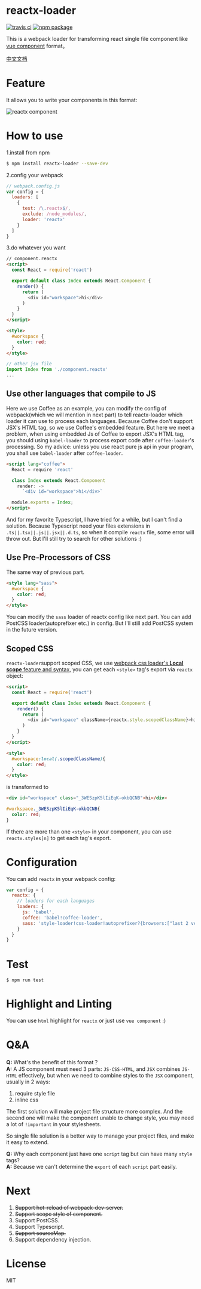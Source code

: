 # reactx-loader

[![travis ci](https://travis-ci.org/sekaiamber/reactx-loader.svg)](https://travis-ci.org/sekaiamber/reactx-loader) [![npm package](https://img.shields.io/npm/v/reactx-loader.svg?maxAge=2592000)](https://www.npmjs.com/package/reactx-loader)


This is a webpack loader for transforming react single file component like [vue component](http://cn.vuejs.org/v2/guide/single-file-components.html) format。

[中文文档](https://github.com/sekaiamber/reactx-loader/blob/master/README.zh-cn.md)

# Feature

It allows you to write your components in this format:

![reactx component](https://raw.githubusercontent.com/sekaiamber/reactx-loader/master/doc/reactx-loader.jpg)


# How to use

1.install from npm

```bash
$ npm install reactx-loader --save-dev
```
2.config your webpack

```javascript
// webpack.config.js
var config = {
  loaders: [
    {
      test: /\.reactx$/,
      exclude: /node_modules/,
      loader: 'reactx'
    }
  ]
}
```

3.do whatever you want

```html
// component.reactx
<script>
  const React = require('react')

  export default class Index extends React.Component {
    render() {
      return (
        <div id="workspace">hi</div>
      )
    }
  }
</script>

<style>
  #workspace {
    color: red;
  }
</style>
```

```javascript
// other jsx file
import Index from './component.reactx'
...
```

## Use other languages that compile to JS 

Here we use Coffee as an example, you can modify the config of webpack(which we will mention in next part) to tell reactx-loader which loader it can use to process each languages. Because Coffee don't support JSX's HTML tag, so we use Coffee's embedded feature. But here we meet a problem, when using embedded Js of Coffee to export JSX's HTML tag, you should using `babel-loader` to process export code after `coffee-loader`'s processing. So my advice: unless you use react pure js api in your program, you shall use `babel-loader` after `coffee-loader`.

```html
<script lang="coffee">
  React = require 'react'

  class Index extends React.Component
    render: ->
      `<div id="workspace">hi</div>`

  module.exports = Index;
</script>
```

And for my favorite Typescript, I have tried for a while, but I can't find a solution. Because Typescript need your files extensions in `.ts||.tsx||.js||.jsx||.d.ts`, so when it compile `reactx` file, some error will throw out. But I'll still try to search for other solutions :)


## Use Pre-Processors of CSS

The same way of previous part.

```html
<style lang="sass">
  #workspace {
    color: red;
  }
</style>
```

You can modify the `sass` loader of reactx config like next part. You can add PostCSS loader(autoprefixer etc.) in config. But I'll still add PostCSS system in the future version.


## Scoped CSS

`reactx-loader`support scoped CSS, we use [webpack css loader's **Local scope** feature and syntax](https://github.com/webpack/css-loader#local-scope), you can get each `<style>` tag's export via `reactx` object:

```html
<script>
  const React = require('react')

  export default class Index extends React.Component {
    render() {
      return (
        <div id="workspace" className={reactx.style.scopedClassName}>hi</div>
      )
    }
  }
</script>

<style>
  #workspace:local(.scopedClassName){
    color: red;
  }
</style>
```

is transformed to

```html
<div id="workspace" class="_3WESzpK5lIiEqK-okbQCNB">hi</div>
```

```css
#workspace._3WESzpK5lIiEqK-okbQCNB{
  color: red;
}
```

If there are more than one `<style>` in your component, you can use `reactx.styles[n]` to get each tag's export.

# Configuration

You can add `reactx` in your webpack config:

```javascript
var config = {
  reactx: {
    // loaders for each languages
    loaders: {
      js: 'babel',
      coffee: 'babel!coffee-loader',
      sass: 'style-loader!css-loader!autoprefixer?{browsers:["last 2 version", "> 1%"]}!sass'
    }
  }
}
```

# Test

```
$ npm run test
```

# Highlight and Linting

You can use `html` highlight for `reactx` or just use `vue component` :)

# Q&A
**Q:** What's the benefit of this format？  
**A:** A JS component must need 3 parts: `JS-CSS-HTML`, and `JSX` combines `JS-HTML` effectively, but when we need to combine styles to the `JSX` component, usually in 2 ways:

1. require style file
2. inline css

The first solution will make project file structure more complex. And the secend one will make the component unable to change style, you may need a lot of `!important` in your stylesheets.

So single file solution is a better way to manage your project files, and make it easy to extend.

**Q:** Why each component just have one `script` tag but can have many `style` tags?  
**A:** Because we can't determine the `export` of each `script` part easily.

# Next

1. ~~Support hot-reload of webpack-dev-server.~~
2. ~~Support scope style of component.~~
3. Support PostCSS.
4. Support Typescript.
5. ~~Support sourceMap.~~
6. Support dependency injection.

# License

MIT